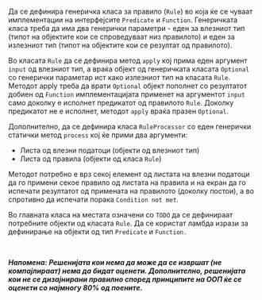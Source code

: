 <p>Да се дефинира генеричка класа за правило (<code>Rule</code>) во која ќе се чуваат имплементации на интерфејсите <code>Predicate</code> и <code>Function</code>. Генеричката класа треба да има два генерички параметри - еден за влезниот тип (типот на објектите кои се спроведуваат низ правилото) и еден за излезниот тип (типот на објектите кои се резултат од правилото). </p>
<p>Во класата <code>Rule</code> да се дефинира метод <code>apply</code> кој прима еден аргумент <code>input</code> од влезниот тип, а враќа објект од генеричката класата <code>Optional</code> со генерички параметар ист како излезниот тип на класата <code>Rule</code>. Методот apply треба да врати <code>Optional</code> објект пополнет со резултатот добиен од <code>Function</code> имплементацијата применет на аргументот <code>input</code> само доколку е исполнет предикатот од правилото <code>Rule</code>. Доколку предикатот не е исполнет, методот <code>apply</code> враќа празен <code>Optional</code>.</p>
<p>Дополнително, да се дефинира класа <code>RuleProcessor</code> со еден генерички статички метод <code>process</code> кој ќе прими два аргументи:</p>
<ul>
    <li>Листа од влезни податоци (објекти од влезниот тип)</li>
    <li>Листа од правила (објекти од класа <code>Rule</code>)</li>
</ul>
<p>Методот потребно е врз секој елемент од листата на влезни податоци да го примени секое правило од листата на правила и на екран да го испечати резултатот од примената на правилото (доколку постои), а во спротивно да испечати порака <code>Condition not met</code>.</p>
<p>Во главната класа на местата означени со <code>TODO</code> да се дефинираат потребните објекти од класата <code>Rule</code>. Да се користат ламбда изрази за дефинирање на објекти од тип&nbsp;<code>Predicate</code>&nbsp;и&nbsp;<code>Function.</code></p>
<p><br></p>
<p><strong><em>Напомена:&nbsp;</em></strong><em><strong>Решенијата кои нема да може да се извршат (не компајлираат) нема да бидат оценети. Дополнително, решенијата кои не се дизајнирани правилно според принципите на ООП ќе се оценети со најмногу 80% од поените.</strong></em><br></p>